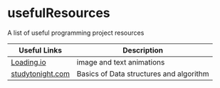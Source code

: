 # usefulResources

A list of useful programming project resources

| Useful Links                                                      | Description                             |
| ----------------------------------------------------------------- | --------------------------------------- |
| [Loading.io](https://loading.io/)                                 | image and text animations               |
| [studytonight.com](https://www.studytonight.com/data-structures/) | Basics of Data structures and algorithm |
